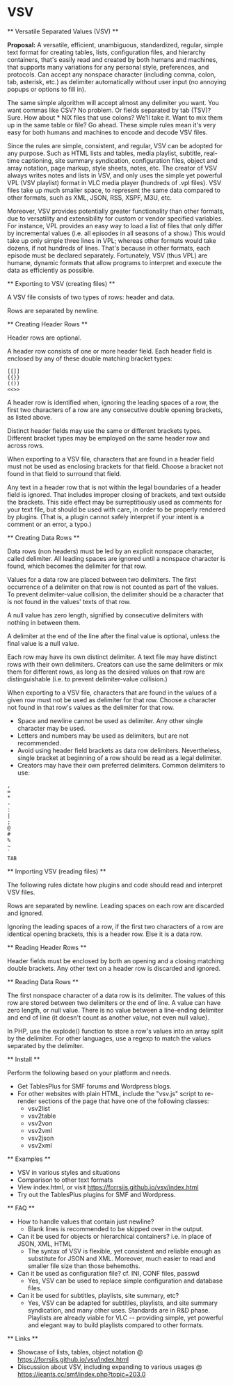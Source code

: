 # VSV

** Versatile Separated Values (VSV) **

**Proposal:** A versatile, efficient, unambiguous, standardized, regular, simple text format for creating tables, lists, configuration files, and hierarchy containers, that's easily read and created by both humans and machines, that supports many variations for any personal style, preferences, and protocols. Can accept any nonspace character (including comma, colon, tab, asterisk, etc.) as delimiter automatically without user input (no annoying popups or options to fill in).

The same simple algorithm will accept almost any delimiter you want. You want commas like CSV? No problem. Or fields separated by tab (TSV)? Sure. How about * NIX files that use colons? We'll take it. Want to mix them up in the same table or file? Go ahead. These simple rules mean it's very easy for both humans and machines to encode and decode VSV files.

Since the rules are simple, consistent, and regular, VSV can be adopted for any purpose. Such as HTML lists and tables, media playlist, subtitle, real-time captioning, site summary syndication, configuration files, object and array notation, page markup, style sheets, notes, etc. The creator of VSV always writes notes and lists in VSV, and only uses the simple yet powerful VPL (VSV playlist) format in VLC media player (hundreds of .vpl files). VSV files take up much smaller space, to represent the same data compared to other formats, such as XML, JSON, RSS, XSPF, M3U, etc.

Moreover, VSV provides potentially greater functionality than other formats, due to versatility and extensibility for custom or vendor specified variables. For instance, VPL provides an easy way to load a list of files that only differ by incremental values (i.e. all episodes in all seasons of a show.) This would take up only simple three lines in VPL; whereas other formats would take dozens, if not hundreds of lines. That's because in other formats, each episode must be declared separately. Fortunately, VSV (thus VPL) are humane, dynamic formats that allow programs to interpret and execute the data as efficiently as possible.

** Exporting to VSV (creating files) **

A VSV file consists of two types of rows: header and data.

Rows are separated by newline.

** Creating Header Rows **

Header rows are optional.

A header row consists of one or more header field. Each header field is enclosed by any of these double matching bracket types:

```
[[]]
{{}}
(())
<<>>
```

A header row is identified when, ignoring the leading spaces of a row, the first two characters of a row are any consecutive double opening brackets, as listed above.

Distinct header fields may use the same or different brackets types. Different bracket types may be employed on the same header row and across rows.

When exporting to a VSV file, characters that are found in a header field must not be used as enclosing brackets for that field. Choose a bracket not found in that field to surround that field.

Any text in a header row that is not within the legal boundaries of a header field is ignored. That includes improper closing of brackets, and text outside the brackets. This side effect may be surreptitiously used as comments for your text file, but should be used with care, in order to be properly rendered by plugins. (That is, a plugin cannot safely interpret if your intent is a comment or an error, a typo.)

** Creating Data Rows **

Data rows (non headers) must be led by an explicit nonspace character, called delimiter. All leading spaces are ignored until a nonspace character is found, which becomes the delimiter for that row.

Values for a data row are placed between two delimiters. The first occurrence of a delimiter on that row is not counted as part of the values. To prevent delimiter-value collision, the delimiter should be a character that is not found in the values' texts of that row.

A null value has zero length, signified by consecutive delimiters with nothing in between them.

A delimiter at the end of the line after the final value is optional, unless the final value is a null value.

Each row may have its own distinct delimiter. A text file may have distinct rows with their own delimiters. Creators can use the same delimiters or mix them for different rows, as long as the desired values on that row are distinguishable (i.e. to prevent delimiter-value collision.)

When exporting to a VSV file, characters that are found in the values of a given row must not be used as delimiter for that row. Choose a character not found in that row's values as the delimiter for that row.

- Space and newline cannot be used as delimiter. Any other single character may be used.
- Letters and numbers may be used as delimiters, but are not recommended.
- Avoid using header field brackets as data row delimiters. Nevertheless, single bracket at beginning of a row should be read as a legal delimiter.
- Creators may have their own preferred delimiters. Common delimiters to use:
```
,
=
*
-
:
|
;
@
#
%
~
`
TAB
```

** Importing VSV (reading files) **

The following rules dictate how plugins and code should read and interpret VSV files.

Rows are separated by newline. Leading spaces on each row are discarded and ignored.

Ignoring the leading spaces of a row, if the first two characters of a row are identical opening brackets, this is a header row. Else it is a data row.

** Reading Header Rows **

Header fields must be enclosed by both an opening and a closing matching double brackets. Any other text on a header row is discarded and ignored.

** Reading Data Rows **

The first nonspace character of a data row is its delimiter. The values of this row are stored between two delimiters or the end of line. A value can have zero length, or null value. There is no value between a line-ending delimiter and end of line (it doesn't count as another value, not even null value).

In PHP, use the explode() function to store a row's values into an array split by the delimiter. For other languages, use a regexp to match the values separated by the delimiter.

** Install **

Perform the following based on your platform and needs.

- Get TablesPlus for SMF forums and Wordpress blogs.
- For other websites with plain HTML, include the "vsv.js" script to re-render sections of the page that have one of the following classes:
    - vsv2list
    - vsv2table
    - vsv2von
    - vsv2vml
    - vsv2json
    - vsv2xml

** Examples **

* VSV in various styles and situations
* Comparison to other text formats
* View index.html, or visit https://forrsiis.github.io/vsv/index.html
* Try out the TablesPlus plugins for SMF and Wordpress.

** FAQ **

* How to handle values that contain just newline?
    * Blank lines is recommended to be skipped over in the output.
* Can it be used for objects or hierarchical containers? i.e. in place of JSON, XML, HTML
    * The syntax of VSV is flexible, yet consistent and reliable enough as substitute for JSON and XML. Moreover, much easier to read and smaller file size than those behemoths.
* Can it be used as configuration file? cf. INI, CONF files, passwd
    * Yes, VSV can be used to replace simple configuration and database files.
* Can it be used for subtitles, playlists, site summary, etc?
    * Yes, VSV can be adapted for subtitles, playlists, and site summary syndication, and many other uses. Standards are in R&D phase. Playlists are already viable for VLC -- providing simple, yet powerful and elegant way to build playlists compared to other formats.

** Links **

* Showcase of lists, tables, object notation @ https://forrsiis.github.io/vsv/index.html
* Discussion about VSV, including expanding to various usages @  https://ieants.cc/smf/index.php?topic=203.0
